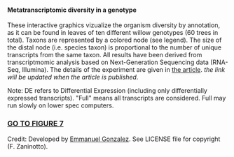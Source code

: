 <h4>Metatranscriptomic diversity in a genotype</h4>
These interactive graphics vizualize the organism diversity by annotation, as it can be found in leaves of ten different willow genotypes (60 trees in total). Taxons are represented by a colored node (see legend). The size of the distal node (i.e. species taxon) is proportional to the number of unique transcripts from the same taxon. All results have been derived from transcriptmomic analysis based on Next-Generation Sequencing data (RNA-Seq, Illumina). The details of the experiment are given in <a href="http://www.google.com">the article</a>. <i> the link will be updated when the article is published</i>.

Note: DE refers to Differential Expression (including only differentially expressed transcripts). "Full" means all transcripts are considered. Full may run slowly on lower spec computers.

<h3><a target="_blank" href="http://htmlpreview.github.io/?https://github.com/gonzalezem/DiversityTree_oct2015/blob/master/index.html">GO TO FIGURE 7</a></h3>

Credit: Developed by <a href="http://www.transcriptomics.org">Emmanuel Gonzalez</a>. See LICENSE file for copyright (F. Zaninotto).
